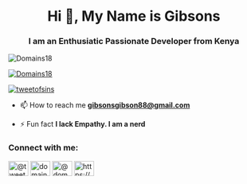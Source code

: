 <h1 align="center">Hi 👋, My Name is Gibsons</h1>
<h3 align="center">I am an Enthusiatic Passionate Developer from Kenya</h3>

<p align="left"> <img src="https://komarev.com/ghpvc/?username=Domains18&label=Profile%20views&color=0e75b6&style=flat" alt="Domains18" /> </p>

<p align="left"> <a href="https://github.com/ryo-ma/github-profile-trophy"><img src="https://github-profile-trophy.vercel.app/?username=petrichor-3" alt="Domains18" /></a> </p>

<p align="left"> <a href="https://twitter.com/tweetofsins" target="blank"><img src="https://img.shields.io/twitter/follow/tweetofsins?logo=twitter&style=for-the-badge" alt="tweetofsins" /></a> </p>

<!-- 🔭 I’m currently working on **an Admin System page**

- 💬 Ask me about **Python, JS, HTML&CSS, C#, C++, C, Pascal**-->

- 📫 How to reach me **gibsonsgibson88@gmail.com**

- ⚡ Fun fact **I lack Empathy. I am a nerd**

<h3 align="left">Connect with me:</h3>
<p align="left">
<!--<a href="https://dev.to/https://g.dev/domains" target="blank"><img align="center" src="https://raw.githubusercontent.com/rahuldkjain/github-profile-readme-generator/master/src/images/icons/Social/devto.svg" alt="https://g.dev/domains" height="30" width="40" /></a>
<a href="https://twitter.com/tweetofsins" target="blank"><img align="center" src="https://raw.githubusercontent.com/rahuldkjain/github-profile-readme-generator/master/src/images/icons/Social/twitter.svg" alt="tweetofsins" height="30" width="40" /></a>
<a href="https://stackoverflow.com/users/gibsons gibson" target="blank"><img align="center" src="https://raw.githubusercontent.com/rahuldkjain/github-profile-readme-generator/master/src/images/icons/Social/stack-overflow.svg" alt="gibsons gibson" height="30" width="40" /></a>-->
<a href="https://instagram.com/@tweetofsins" target="blank"><img align="center" src="https://raw.githubusercontent.com/rahuldkjain/github-profile-readme-generator/master/src/images/icons/Social/instagram.svg" alt="@tweetofsins" height="30" width="40" /></a>
<a href="https://www.leetcode.com/domains" target="blank"><img align="center" src="https://raw.githubusercontent.com/rahuldkjain/github-profile-readme-generator/master/src/images/icons/Social/leet-code.svg" alt="domains" height="30" width="40" /></a>
<a href="https://www.hackerearth.com/@domains18" target="blank"><img align="center" src="https://raw.githubusercontent.com/rahuldkjain/github-profile-readme-generator/master/src/images/icons/Social/hackerearth.svg" alt="@domains18" height="30" width="40" /></a>
<a href="https://discord.gg/https://discord.gg/cG5XHY6a" target="blank"><img align="center" src="https://raw.githubusercontent.com/rahuldkjain/github-profile-readme-generator/master/src/images/icons/Social/discord.svg" alt="https://discord.gg/cG5XHY6a" height="30" width="40" /></a>
</p>
